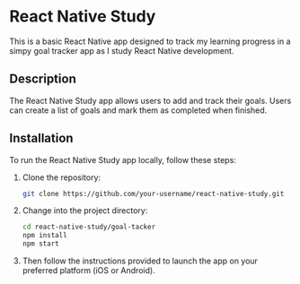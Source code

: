 # React Native Study

This is a basic React Native app designed to track my learning progress in a simpy goal tracker app as I study React Native development.

## Description

The React Native Study app allows users to add and track their goals. 
Users can create a list of goals and mark them as completed when finished. 

## Installation

To run the React Native Study app locally, follow these steps:

1. Clone the repository:

   ```bash
   git clone https://github.com/your-username/react-native-study.git

2. Change into the project directory:
    ```bash
   cd react-native-study/goal-tacker
   npm install
   npm start
   
3. Then follow the instructions provided to launch the app on your preferred platform (iOS or Android).


